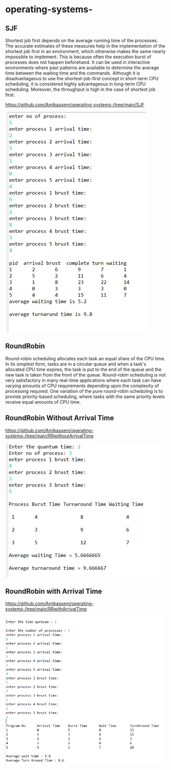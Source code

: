 # operating-systems-
## SJF
Shortest job first depends on the average running time of the processes. The accurate estimates of these measures help in the implementation of the shortest job first in an environment, which otherwise makes the same nearly impossible to implement. This is because often the execution burst of processes does not happen beforehand. It can be used in interactive environments where past patterns are available to determine the average time between the waiting time and the commands. Although it is disadvantageous to use the shortest-job-first concept in short-term CPU scheduling, it is considered highly advantageous in long-term CPU scheduling. Moreover, the throughput is high in the case of shortest job first.

https://github.com/Amlkassem/operating-systems-/tree/main/SJF

![My_Image](SJF.png)

## RoundRobin
Round-robin scheduling allocates each task an equal share of the CPU time. In its simplest form, tasks are in a circular queue and when a task's allocated CPU time expires, the task is put to the end of the queue and the new task is taken from the front of the queue. Round-robin scheduling is not very satisfactory in many real-time applications where each task can have varying amounts of CPU requirements depending upon the complexity of processing required. One variation of the pure round-robin scheduling is to provide priority-based scheduling, where tasks with the same priority levels receive equal amounts of CPU time.

## RoundRobin Without Arrival Time 

https://github.com/Amlkassem/operating-systems-/tree/main/RRwithoutArrivalTime

![My_Image](RRwithoutAT.png)
## RoundRobin with Arrival Time 

https://github.com/Amlkassem/operating-systems-/tree/main/RRwithArrivalTime

![My_Image](RRwithArrivalTime.png)
